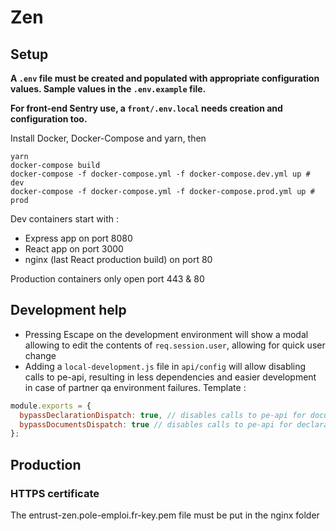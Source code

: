 # Zen

## Setup

**A `.env` file must be created and populated with appropriate configuration values. Sample values in the `.env.example` file.**

**For front-end Sentry use, a `front/.env.local` needs creation and configuration too.**

Install Docker, Docker-Compose and yarn, then

```
yarn
docker-compose build
docker-compose -f docker-compose.yml -f docker-compose.dev.yml up # dev
docker-compose -f docker-compose.yml -f docker-compose.prod.yml up # prod
```

Dev containers start with :

- Express app on port 8080
- React app on port 3000
- nginx (last React production build) on port 80

Production containers only open port 443 & 80

## Development help

- Pressing Escape on the development environment will show a modal allowing to edit the contents of `req.session.user`, allowing for quick user change
- Adding a `local-development.js` file in `api/config` will allow disabling calls to pe-api, resulting in less dependencies and easier development in case of partner qa environment failures. Template :

```js
module.exports = {
  bypassDeclarationDispatch: true, // disables calls to pe-api for documents
  bypassDocumentsDispatch: true // disables calls to pe-api for declarations
};
```

## Production

### HTTPS certificate

The entrust-zen.pole-emploi.fr-key.pem file must be put in the nginx folder
